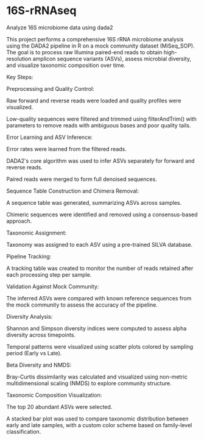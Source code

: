 # 16S-rRNAseq
Analyze 16S microbiome data using dada2

This project performs a comprehensive 16S rRNA microbiome analysis using the DADA2 pipeline in R on a mock community dataset (MiSeq_SOP). The goal is to process raw Illumina paired-end reads to obtain high-resolution amplicon sequence variants (ASVs), assess microbial diversity, and visualize taxonomic composition over time.

Key Steps:

Preprocessing and Quality Control:

Raw forward and reverse reads were loaded and quality profiles were visualized.

Low-quality sequences were filtered and trimmed using filterAndTrim() with parameters to remove reads with ambiguous bases and poor quality tails.

Error Learning and ASV Inference:

Error rates were learned from the filtered reads.

DADA2's core algorithm was used to infer ASVs separately for forward and reverse reads.

Paired reads were merged to form full denoised sequences.

Sequence Table Construction and Chimera Removal:

A sequence table was generated, summarizing ASVs across samples.

Chimeric sequences were identified and removed using a consensus-based approach.

Taxonomic Assignment:

Taxonomy was assigned to each ASV using a pre-trained SILVA database.

Pipeline Tracking:

A tracking table was created to monitor the number of reads retained after each processing step per sample.

Validation Against Mock Community:

The inferred ASVs were compared with known reference sequences from the mock community to assess the accuracy of the pipeline.

Diversity Analysis:

Shannon and Simpson diversity indices were computed to assess alpha diversity across timepoints.

Temporal patterns were visualized using scatter plots colored by sampling period (Early vs Late).

Beta Diversity and NMDS:

Bray-Curtis dissimilarity was calculated and visualized using non-metric multidimensional scaling (NMDS) to explore community structure.

Taxonomic Composition Visualization:

The top 20 abundant ASVs were selected.

A stacked bar plot was used to compare taxonomic distribution between early and late samples, with a custom color scheme based on family-level classification.
